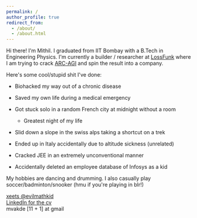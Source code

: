 ```yaml
---
permalink: /
author_profile: true
redirect_from:
  - /about/
  - /about.html
---
```

Hi there! I'm Mithil. I graduated from IIT Bombay with a B.Tech in Engineering Physics. I'm currently a builder / researcher at [LossFunk](https://lossfunk.com/) where I am trying to crack [ARC-AGI](http://arcprize.org/) and spin the result into a company.



<!-- Contact me if you want to:
- Collaborate on research ideas -->
<!-- - Fund my startup -->
<!-- - Date me  -->

<!-- Other blogs to know more about me
- My failures 
(cancelling 3 research projects, depression, foray into placements/non-tech)
- (Some of) the craziest things I did
- My Paris trip
- Hobbies -->
  



Here's some cool/stupid shit I've done:
- Biohacked my way out of a chronic disease  
- Saved my own life during a medical emergency 
- Got stuck solo in a random French city at midnight without a room 
  - Greatest night of my life
- Slid down a slope in the swiss alps taking a shortcut on a trek
- Ended up in Italy accidentally due to altitude sickness (unrelated)
- Cracked JEE in an extremely unconventional manner

- Accidentally deleted an employee database of Infosys as a kid

My hobbies are dancing and drumming. I also casually play soccer/badminton/snooker (hmu if you're playing in blr!)

[xeets @evilmathkid](x.com/evilmathkid)  
[LinkedIn for the cv](www.linkedin.com/in/mvakde)  
mvakde [11 + 1] at gmail